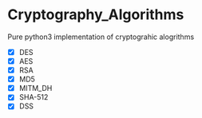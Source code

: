 # Cryptography_Algorithms

Pure python3 implementation of cryptograhic alogrithms

- [x] DES
- [x] AES
- [x] RSA
- [x] MD5
- [x] MITM_DH
- [x] SHA-512
- [x] DSS
